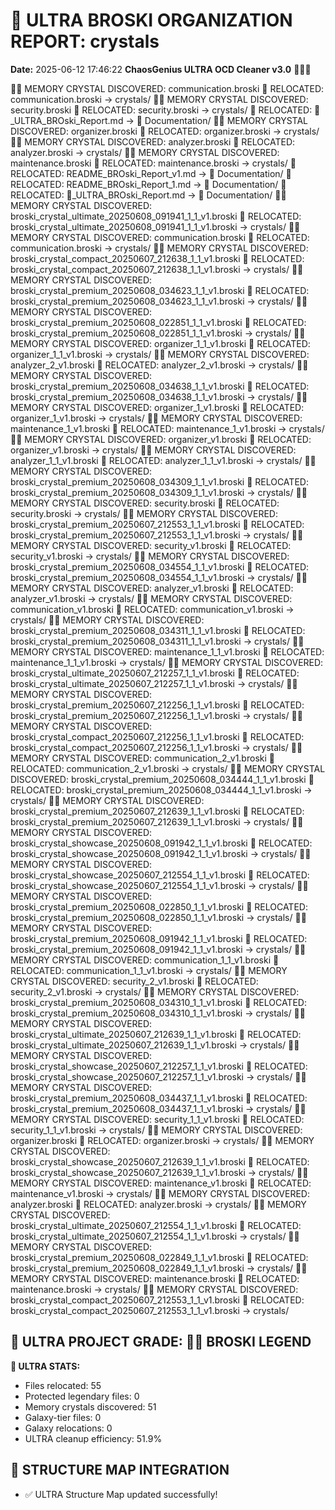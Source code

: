 # 🌌 ULTRA BROSKI ORGANIZATION REPORT: crystals
**Date:** 2025-06-12 17:46:22
**ChaosGenius ULTRA OCD Cleaner v3.0** 🧠💜🌌

💎✨ MEMORY CRYSTAL DISCOVERED: communication.broski
📁 RELOCATED: communication.broski → crystals/
💎✨ MEMORY CRYSTAL DISCOVERED: security.broski
📁 RELOCATED: security.broski → crystals/
📁 RELOCATED: 🌌_ULTRA_BROski_Report.md → 📝 Documentation/
💎✨ MEMORY CRYSTAL DISCOVERED: organizer.broski
📁 RELOCATED: organizer.broski → crystals/
💎✨ MEMORY CRYSTAL DISCOVERED: analyzer.broski
📁 RELOCATED: analyzer.broski → crystals/
💎✨ MEMORY CRYSTAL DISCOVERED: maintenance.broski
📁 RELOCATED: maintenance.broski → crystals/
📁 RELOCATED: README_BROski_Report_v1.md → 📝 Documentation/
📁 RELOCATED: README_BROski_Report_1.md → 📝 Documentation/
📁 RELOCATED: 🌌_ULTRA_BROski_Report.md → 📝 Documentation/
💎✨ MEMORY CRYSTAL DISCOVERED: broski_crystal_ultimate_20250608_091941_1_1_v1.broski
📁 RELOCATED: broski_crystal_ultimate_20250608_091941_1_1_v1.broski → crystals/
💎✨ MEMORY CRYSTAL DISCOVERED: communication.broski
📁 RELOCATED: communication.broski → crystals/
💎✨ MEMORY CRYSTAL DISCOVERED: broski_crystal_compact_20250607_212638_1_1_v1.broski
📁 RELOCATED: broski_crystal_compact_20250607_212638_1_1_v1.broski → crystals/
💎✨ MEMORY CRYSTAL DISCOVERED: broski_crystal_premium_20250608_034623_1_1_v1.broski
📁 RELOCATED: broski_crystal_premium_20250608_034623_1_1_v1.broski → crystals/
💎✨ MEMORY CRYSTAL DISCOVERED: broski_crystal_premium_20250608_022851_1_1_v1.broski
📁 RELOCATED: broski_crystal_premium_20250608_022851_1_1_v1.broski → crystals/
💎✨ MEMORY CRYSTAL DISCOVERED: organizer_1_1_v1.broski
📁 RELOCATED: organizer_1_1_v1.broski → crystals/
💎✨ MEMORY CRYSTAL DISCOVERED: analyzer_2_v1.broski
📁 RELOCATED: analyzer_2_v1.broski → crystals/
💎✨ MEMORY CRYSTAL DISCOVERED: broski_crystal_premium_20250608_034638_1_1_v1.broski
📁 RELOCATED: broski_crystal_premium_20250608_034638_1_1_v1.broski → crystals/
💎✨ MEMORY CRYSTAL DISCOVERED: organizer_1_v1.broski
📁 RELOCATED: organizer_1_v1.broski → crystals/
💎✨ MEMORY CRYSTAL DISCOVERED: maintenance_1_v1.broski
📁 RELOCATED: maintenance_1_v1.broski → crystals/
💎✨ MEMORY CRYSTAL DISCOVERED: organizer_v1.broski
📁 RELOCATED: organizer_v1.broski → crystals/
💎✨ MEMORY CRYSTAL DISCOVERED: analyzer_1_1_v1.broski
📁 RELOCATED: analyzer_1_1_v1.broski → crystals/
💎✨ MEMORY CRYSTAL DISCOVERED: broski_crystal_premium_20250608_034309_1_1_v1.broski
📁 RELOCATED: broski_crystal_premium_20250608_034309_1_1_v1.broski → crystals/
💎✨ MEMORY CRYSTAL DISCOVERED: security.broski
📁 RELOCATED: security.broski → crystals/
💎✨ MEMORY CRYSTAL DISCOVERED: broski_crystal_premium_20250607_212553_1_1_v1.broski
📁 RELOCATED: broski_crystal_premium_20250607_212553_1_1_v1.broski → crystals/
💎✨ MEMORY CRYSTAL DISCOVERED: security_v1.broski
📁 RELOCATED: security_v1.broski → crystals/
💎✨ MEMORY CRYSTAL DISCOVERED: broski_crystal_premium_20250608_034554_1_1_v1.broski
📁 RELOCATED: broski_crystal_premium_20250608_034554_1_1_v1.broski → crystals/
💎✨ MEMORY CRYSTAL DISCOVERED: analyzer_v1.broski
📁 RELOCATED: analyzer_v1.broski → crystals/
💎✨ MEMORY CRYSTAL DISCOVERED: communication_v1.broski
📁 RELOCATED: communication_v1.broski → crystals/
💎✨ MEMORY CRYSTAL DISCOVERED: broski_crystal_premium_20250608_034311_1_1_v1.broski
📁 RELOCATED: broski_crystal_premium_20250608_034311_1_1_v1.broski → crystals/
💎✨ MEMORY CRYSTAL DISCOVERED: maintenance_1_1_v1.broski
📁 RELOCATED: maintenance_1_1_v1.broski → crystals/
💎✨ MEMORY CRYSTAL DISCOVERED: broski_crystal_ultimate_20250607_212257_1_1_v1.broski
📁 RELOCATED: broski_crystal_ultimate_20250607_212257_1_1_v1.broski → crystals/
💎✨ MEMORY CRYSTAL DISCOVERED: broski_crystal_premium_20250607_212256_1_1_v1.broski
📁 RELOCATED: broski_crystal_premium_20250607_212256_1_1_v1.broski → crystals/
💎✨ MEMORY CRYSTAL DISCOVERED: broski_crystal_compact_20250607_212256_1_1_v1.broski
📁 RELOCATED: broski_crystal_compact_20250607_212256_1_1_v1.broski → crystals/
💎✨ MEMORY CRYSTAL DISCOVERED: communication_2_v1.broski
📁 RELOCATED: communication_2_v1.broski → crystals/
💎✨ MEMORY CRYSTAL DISCOVERED: broski_crystal_premium_20250608_034444_1_1_v1.broski
📁 RELOCATED: broski_crystal_premium_20250608_034444_1_1_v1.broski → crystals/
💎✨ MEMORY CRYSTAL DISCOVERED: broski_crystal_premium_20250607_212639_1_1_v1.broski
📁 RELOCATED: broski_crystal_premium_20250607_212639_1_1_v1.broski → crystals/
💎✨ MEMORY CRYSTAL DISCOVERED: broski_crystal_showcase_20250608_091942_1_1_v1.broski
📁 RELOCATED: broski_crystal_showcase_20250608_091942_1_1_v1.broski → crystals/
💎✨ MEMORY CRYSTAL DISCOVERED: broski_crystal_showcase_20250607_212554_1_1_v1.broski
📁 RELOCATED: broski_crystal_showcase_20250607_212554_1_1_v1.broski → crystals/
💎✨ MEMORY CRYSTAL DISCOVERED: broski_crystal_premium_20250608_022850_1_1_v1.broski
📁 RELOCATED: broski_crystal_premium_20250608_022850_1_1_v1.broski → crystals/
💎✨ MEMORY CRYSTAL DISCOVERED: broski_crystal_premium_20250608_091942_1_1_v1.broski
📁 RELOCATED: broski_crystal_premium_20250608_091942_1_1_v1.broski → crystals/
💎✨ MEMORY CRYSTAL DISCOVERED: communication_1_1_v1.broski
📁 RELOCATED: communication_1_1_v1.broski → crystals/
💎✨ MEMORY CRYSTAL DISCOVERED: security_2_v1.broski
📁 RELOCATED: security_2_v1.broski → crystals/
💎✨ MEMORY CRYSTAL DISCOVERED: broski_crystal_premium_20250608_034310_1_1_v1.broski
📁 RELOCATED: broski_crystal_premium_20250608_034310_1_1_v1.broski → crystals/
💎✨ MEMORY CRYSTAL DISCOVERED: broski_crystal_ultimate_20250607_212639_1_1_v1.broski
📁 RELOCATED: broski_crystal_ultimate_20250607_212639_1_1_v1.broski → crystals/
💎✨ MEMORY CRYSTAL DISCOVERED: broski_crystal_showcase_20250607_212257_1_1_v1.broski
📁 RELOCATED: broski_crystal_showcase_20250607_212257_1_1_v1.broski → crystals/
💎✨ MEMORY CRYSTAL DISCOVERED: broski_crystal_premium_20250608_034437_1_1_v1.broski
📁 RELOCATED: broski_crystal_premium_20250608_034437_1_1_v1.broski → crystals/
💎✨ MEMORY CRYSTAL DISCOVERED: security_1_1_v1.broski
📁 RELOCATED: security_1_1_v1.broski → crystals/
💎✨ MEMORY CRYSTAL DISCOVERED: organizer.broski
📁 RELOCATED: organizer.broski → crystals/
💎✨ MEMORY CRYSTAL DISCOVERED: broski_crystal_showcase_20250607_212639_1_1_v1.broski
📁 RELOCATED: broski_crystal_showcase_20250607_212639_1_1_v1.broski → crystals/
💎✨ MEMORY CRYSTAL DISCOVERED: maintenance_v1.broski
📁 RELOCATED: maintenance_v1.broski → crystals/
💎✨ MEMORY CRYSTAL DISCOVERED: analyzer.broski
📁 RELOCATED: analyzer.broski → crystals/
💎✨ MEMORY CRYSTAL DISCOVERED: broski_crystal_ultimate_20250607_212554_1_1_v1.broski
📁 RELOCATED: broski_crystal_ultimate_20250607_212554_1_1_v1.broski → crystals/
💎✨ MEMORY CRYSTAL DISCOVERED: broski_crystal_premium_20250608_022849_1_1_v1.broski
📁 RELOCATED: broski_crystal_premium_20250608_022849_1_1_v1.broski → crystals/
💎✨ MEMORY CRYSTAL DISCOVERED: maintenance.broski
📁 RELOCATED: maintenance.broski → crystals/
💎✨ MEMORY CRYSTAL DISCOVERED: broski_crystal_compact_20250607_212553_1_1_v1.broski
📁 RELOCATED: broski_crystal_compact_20250607_212553_1_1_v1.broski → crystals/

## 🌌 ULTRA PROJECT GRADE: 🧠💎 BROSKI LEGEND
**🧠 ULTRA STATS:**
- Files relocated: 55
- Protected legendary files: 0
- Memory crystals discovered: 51
- Galaxy-tier files: 0
- Galaxy relocations: 0
- ULTRA cleanup efficiency: 51.9%

## 🔄 STRUCTURE MAP INTEGRATION
- ✅ ULTRA Structure Map updated successfully!